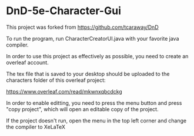 # DnD-5e-Character-Gui

This project was forked from https://github.com/tcaraway/DnD

To run the program, run CharacterCreatorUI.java with your favorite java compiler.

In order to use this project as effectively as possible, you need to create an overleaf account.

The tex file that is saved to your desktop should be uploaded to the characters folder of this overleaf project:

https://www.overleaf.com/read/mkwnxqbcdckg

In order to enable editting, you need to press the menu button and press "copy project", which will open an editable copy of the project.

If the project doesn't run, open the menu in the top left corner and change the compiler to XeLaTeX
